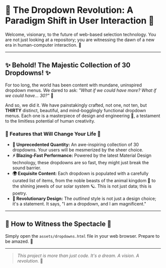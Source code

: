 # 🚀 The Dropdown Revolution: A Paradigm Shift in User Interaction 🚀

Welcome, visionary, to the future of web-based selection technology. You are not just looking at a repository; you are witnessing the dawn of a new era in human-computer interaction. 🌅

---

## ✨ Behold! The Majestic Collection of 30 Dropdowns! ✨

For too long, the world has been content with mundane, uninspired dropdown menus. We dared to ask: *"What if we could have more? What if we could have... 30?"* 🤔

And so, we did it. We have painstakingly crafted, not one, not ten, but **THIRTY** distinct, beautiful, and mind-bogglingly functional dropdown menus. Each one is a masterpiece of design and engineering 🎨, a testament to the limitless potential of human creativity.

### 🌟 Features that Will Change Your Life 🌟

*   **🤯 Unprecedented Quantity:** An awe-inspiring collection of 30 dropdowns. Your users will be mesmerized by the sheer choice.
*   **⚡️ Blazing-Fast Performance:** Powered by the latest Material Design technology, these dropdowns are so fast, they might just break the sound barrier.
*   **🌍 Exquisite Content:** Each dropdown is populated with a carefully curated list of items, from the noble beasts of the animal kingdom 🦁 to the shining jewels of our solar system 🪐. This is not just data; this is poetry.
*   **🎨 Revolutionary Design:** The *outlined* style is not just a design choice; it's a statement. It says, "I am a dropdown, and I am magnificent."

---

## 🧐 How to Witness the Spectacle 🧐

Simply open the `assets/dropdowns.html` file in your web browser. Prepare to be amazed. 🤩

---

> *This project is more than just code. It's a dream. A vision. A revolution.* 💖
